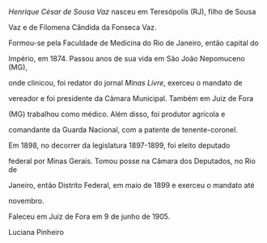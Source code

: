 

*Henrique César de Sousa Vaz* nasceu em Teresópolis (RJ), filho de Sousa

Vaz e de Filomena Cândida da Fonseca Vaz.



Formou-se pela Faculdade de Medicina do Rio de Janeiro, então capital do

Império, em 1874. Passou anos de sua vida em São João Nepomuceno (MG),

onde clinicou, foi redator do jornal *Minas Livre*, exerceu o mandato de

vereador e foi presidente da Câmara Municipal. Também em Juiz de Fora

(MG) trabalhou como médico. Além disso, foi produtor agrícola e

comandante da Guarda Nacional, com a patente de tenente-coronel.



Em 1898, no decorrer da legislatura 1897-1899, foi eleito deputado

federal por Minas Gerais. Tomou posse na Câmara dos Deputados, no Rio de

Janeiro, então Distrito Federal, em maio de 1899 e exerceu o mandato até

novembro.



Faleceu em Juiz de Fora em 9 de junho de 1905.



Luciana Pinheiro



